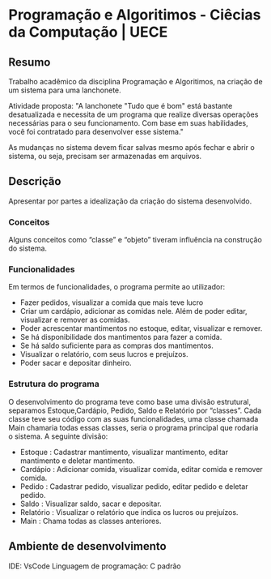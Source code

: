 # Programação e Algoritimos - Ciêcias da Computação | UECE

## Resumo
Trabalho acadêmico da disciplina Programação e Algoritimos, na criação de um sistema para uma lanchonete.

Atividade proposta: 
"A lanchonete "Tudo que é bom" está bastante desatualizada e necessita de um programa que realize diversas operações necessárias para o seu funcionamento. Com base em suas habilidades, você foi contratado para desenvolver esse sistema."

As mudanças no sistema devem  ficar salvas mesmo após fechar e abrir o sistema, ou seja, precisam ser armazenadas em arquivos.

## Descrição
Apresentar por partes a idealização da criação do sistema desenvolvido.

### Conceitos
Alguns conceitos como “classe” e “objeto” tiveram influência na construção do sistema.

### Funcionalidades
Em termos de funcionalidades, o programa permite ao utilizador:

- Fazer pedidos, visualizar a comida que mais teve lucro
- Criar um cardápio, adicionar as comidas nele. Além de poder editar, visualizar e remover as comidas.
- Poder acrescentar mantimentos no estoque, editar, visualizar e remover. 
- Se há disponibilidade dos mantimentos para fazer a comida.
- Se há saldo suficiente para as compras dos mantimentos.
- Visualizar o relatório, com seus lucros e prejuízos.
- Poder sacar e depositar dinheiro.

### Estrutura do programa
O desenvolvimento do programa teve como base uma divisão estrutural, separamos Estoque,Cardápio, Pedido, Saldo e Relatório por “classes”. Cada classe teve seu código com as suas funcionalidades, uma classe chamada Main chamaria todas essas classes, seria o programa principal que rodaria o sistema. A seguinte divisão:

- Estoque : Cadastrar mantimento, visualizar mantimento, editar mantimento e deletar mantimento. 
- Cardápio : Adicionar comida, visualizar comida, editar comida e remover comida.
- Pedido : Cadastrar pedido, visualizar pedido, editar pedido e deletar pedido.
- Saldo : Visualizar saldo, sacar e depositar.
- Relatório : Visualizar o relatório que indica os lucros ou prejuízos. 
- Main : Chama todas as classes anteriores.

## Ambiente de desenvolvimento
IDE: VsCode
Linguagem de programação: C padrão

